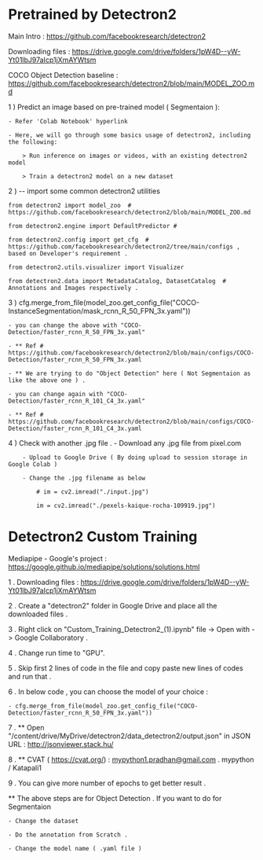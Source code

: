 Pretrained by Detectron2
==============

Main Intro : https://github.com/facebookresearch/detectron2

Downloading files :  https://drive.google.com/drive/folders/1pW4D--yW-Yt01lbJ97aIcp1jXmAYWtsm

COCO Object Detection baseline : https://github.com/facebookresearch/detectron2/blob/main/MODEL_ZOO.md

1 ) Predict an image based on pre-trained model ( Segmentaion ):

	- Refer 'Colab Notebook' hyperlink 
  
	- Here, we will go through some basics usage of detectron2, including the following:

		> Run inference on images or videos, with an existing detectron2 model
    
		> Train a detectron2 model on a new dataset
		
2 ) 
-- import some common detectron2 utilities

	from detectron2 import model_zoo  # https://github.com/facebookresearch/detectron2/blob/main/MODEL_ZOO.md

	from detectron2.engine import DefaultPredictor # 

	from detectron2.config import get_cfg  # https://github.com/facebookresearch/detectron2/tree/main/configs , based on Developer's requirement .

	from detectron2.utils.visualizer import Visualizer

	from detectron2.data import MetadataCatalog, DatasetCatalog  # Annotations and Images respectively .




3 ) 
cfg.merge_from_file(model_zoo.get_config_file("COCO-InstanceSegmentation/mask_rcnn_R_50_FPN_3x.yaml")) 

	- you can change the above with "COCO-Detection/faster_rcnn_R_50_FPN_3x.yaml" 
	
	- ** Ref # https://github.com/facebookresearch/detectron2/blob/main/configs/COCO-Detection/faster_rcnn_R_50_FPN_3x.yaml
	
	- ** We are trying to do "Object Detection" here ( Not Segmentaion as like the above one ) .
	
	- you can change again with "COCO-Detection/faster_rcnn_R_101_C4_3x.yaml"
	
	- ** Ref # https://github.com/facebookresearch/detectron2/blob/main/configs/COCO-Detection/faster_rcnn_R_101_C4_3x.yaml
	
4 ) Check with another .jpg file .
		- Download any .jpg file from pixel.com
		
		- Upload to Google Drive ( By doing upload to session storage in Google Colab )
		
		- Change the .jpg filename as below
		
			# im = cv2.imread("./input.jpg")
			
			im = cv2.imread("./pexels-kaique-rocha-109919.jpg")
			

Detectron2 Custom Training
===================================

Mediapipe - Google's project : https://google.github.io/mediapipe/solutions/solutions.html


1 . Downloading files :  https://drive.google.com/drive/folders/1pW4D--yW-Yt01lbJ97aIcp1jXmAYWtsm

2 . Create a "detectron2" folder in Google Drive and place all the downloaded files .

3 . Right click on "Custom_Training_Detectron2_(1).ipynb" file -> Open with -> Google Collaboratory .

4 . Change run time to "GPU". 

5 . Skip first 2 lines of  code in the file and copy paste new lines of codes and run that .

6 . In below code , you can choose the model of your choice : 

	- cfg.merge_from_file(model_zoo.get_config_file("COCO-Detection/faster_rcnn_R_50_FPN_3x.yaml"))
	
7 . ** Open "/content/drive/MyDrive/detectron2/data_detectron2/output.json" in JSON URL : http://jsonviewer.stack.hu/

8 . ** CVAT ( https://cvat.org/) : mypython1.pradhan@gmail.com . mypython / Katapali1 	

9 . You can give more number of epochs to get better result .

** The above steps are for Object Detection . If you want to do for Segmentaion

	- Change the dataset
	
	- Do the annotation from Scratch .
	
	- Change the model name ( .yaml file )

